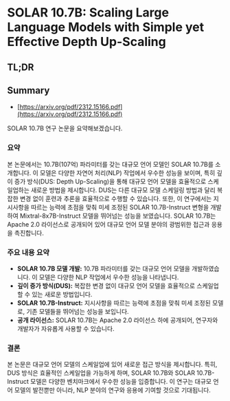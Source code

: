# SOLAR 10.7B: Scaling Large Language Models with Simple yet Effective Depth Up-Scaling
## TL;DR
## Summary
- [https://arxiv.org/pdf/2312.15166.pdf](https://arxiv.org/pdf/2312.15166.pdf)

SOLAR 10.7B 연구 논문을 요약해보겠습니다.

### 요약

본 논문에서는 10.7B(107억) 파라미터를 갖는 대규모 언어 모델인 SOLAR 10.7B를 소개합니다. 이 모델은 다양한 자연어 처리(NLP) 작업에서 우수한 성능을 보이며, 특히 깊이 증가 방식(DUS: Depth Up-Scaling)을 통해 대규모 언어 모델을 효율적으로 스케일업하는 새로운 방법을 제시합니다. DUS는 다른 대규모 모델 스케일링 방법과 달리 복잡한 변경 없이 훈련과 추론을 효율적으로 수행할 수 있습니다. 또한, 이 연구에서는 지시사항을 따르는 능력에 초점을 맞춰 미세 조정된 SOLAR 10.7B-Instruct 변형을 개발하여 Mixtral-8x7B-Instruct 모델을 뛰어넘는 성능을 보였습니다. SOLAR 10.7B는 Apache 2.0 라이선스로 공개되어 있어 대규모 언어 모델 분야의 광범위한 접근과 응용을 촉진합니다.

### 주요 내용 요약

- **SOLAR 10.7B 모델 개발:** 10.7B 파라미터를 갖는 대규모 언어 모델을 개발하였습니다. 이 모델은 다양한 NLP 작업에서 우수한 성능을 나타냅니다.
- **깊이 증가 방식(DUS):** 복잡한 변경 없이 대규모 언어 모델을 효율적으로 스케일업할 수 있는 새로운 방법입니다.
- **SOLAR 10.7B-Instruct:** 지시사항을 따르는 능력에 초점을 맞춰 미세 조정된 모델로, 기존 모델들을 뛰어넘는 성능을 보입니다.
- **공개 라이선스:** SOLAR 10.7B는 Apache 2.0 라이선스 하에 공개되어, 연구자와 개발자가 자유롭게 사용할 수 있습니다.

### 결론

본 논문은 대규모 언어 모델의 스케일업에 있어 새로운 접근 방식을 제시합니다. 특히, DUS 방식은 효율적인 스케일업을 가능하게 하며, SOLAR 10.7B와 SOLAR 10.7B-Instruct 모델은 다양한 벤치마크에서 우수한 성능을 입증합니다. 이 연구는 대규모 언어 모델의 발전뿐만 아니라, NLP 분야의 연구와 응용에 기여할 것으로 기대됩니다.